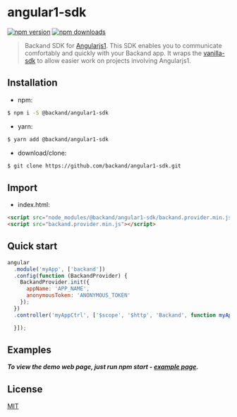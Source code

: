angular1-sdk
===
[![npm version](https://img.shields.io/npm/v/@backand/angular1-sdk.svg?style=flat-square)](https://www.npmjs.org/package/@backand/angular1-sdk)
[![npm downloads](https://img.shields.io/npm/dt/@backand/angular1-sdk.svg?style=flat-square)](http://npm-stat.com/charts.html?package=@backand/angular1-sdk)

>  Backand SDK for [Angularjs1](https://angularjs.org/).
This SDK enables you to communicate comfortably and quickly with your Backand app.
It wraps the [vanilla-sdk](https://github.com/backand/vanilla-sdk) to allow easier work on projects involving Angularjs1.


## Installation
- npm:
```bash
$ npm i -S @backand/angular1-sdk
```
- yarn:
```bash
$ yarn add @backand/angular1-sdk
```
- download/clone:
```bash
$ git clone https://github.com/backand/angular1-sdk.git
```


## Import
-  index.html:
``` html
<script src="node_modules/@backand/angular1-sdk/backand.provider.min.js"></script>
<script src="backand.provider.min.js"></script>
```


## Quick start
```javascript
angular
  .module('myApp', ['backand'])
  .config(function (BackandProvider) {
    BackandProvider.init({
      appName: 'APP_NAME',
      anonymousToken: 'ANONYMOUS_TOKEN'
    });
  })
  .controller('myAppCtrl', ['$scope', '$http', 'Backand', function myAppCtrl() {

  }]);
```


## Examples
***To view the demo web page, just run npm start - [example page](https://github.com/backand/angular1-sdk/blob/master/example/).***


## License

  [MIT](LICENSE)
